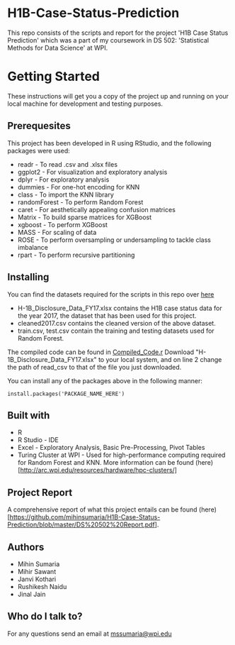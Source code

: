 # H1B-Case-Status-Prediction
This repo consists of the scripts and report for the project 'H1B Case Status Prediction' which was a part of my coursework in DS 502: 'Statistical Methods for Data Science' at WPI.

# Getting Started
These instructions will get you a copy of the project up and running on your local machine for development and testing purposes.

## Prerequesites
This project has been developed in R using RStudio, and the following packages were used:
* readr - To read .csv and .xlsx files
* ggplot2 - For visualization and exploratory analysis
* dplyr - For exploratory analysis
* dummies - For one-hot encoding for KNN
* class - To import the KNN library
* randomForest - To perform Random Forest
* caret - For aesthetically appealing confusion matrices
* Matrix - To build sparse matrices for XGBoost
* xgboost - To perform XGBoost
* MASS - For scaling of data
* ROSE - To perform oversampling or undersampling to tackle class imbalance
* rpart - To perform recursive partitioning


## Installing
You can find the datasets required for the scripts in this repo over [here](https://drive.google.com/open?id=1PAzQtZJvMx3QbzURiCBhaOs409A_MTLN)
* H-1B_Disclosure_Data_FY17.xlsx contains the H1B case status data for the year 2017, the dataset that has been used for this project.
* cleaned2017.csv contains the cleaned version of the above dataset.
* train.csv, test.csv contain the training and testing datasets used for Random Forest.

The compiled code can be found in [Compiled_Code.r](https://github.com/mihinsumaria/H1B-Case-Status-Prediction/blob/master/Compiled_Code.r)
Download "H-1B_Disclosure_Data_FY17.xlsx" to your local system, and on line 2 change the path of read_csv to that of the file you just downloaded.

You can install any of the packages above in the following manner:
```
install.packages('PACKAGE_NAME_HERE')
```

## Built with
* R
* R Studio - IDE
* Excel - Exploratory Analysis, Basic Pre-Processing, Pivot Tables
* Turing Cluster at WPI - Used for high-performance computing required for Random Forest and KNN. More information can be found (here)[http://arc.wpi.edu/resources/hardware/hpc-clusters/]

## Project Report
A comprehensive report of what this project entails can be found (here)[https://github.com/mihinsumaria/H1B-Case-Status-Prediction/blob/master/DS%20502%20Report.pdf].

## Authors
* Mihin Sumaria
* Mihir Sawant
* Janvi Kothari
* Rushikesh Naidu
* Jinal Jain

## Who do I talk to?
For any questions send an email at mssumaria@wpi.edu



